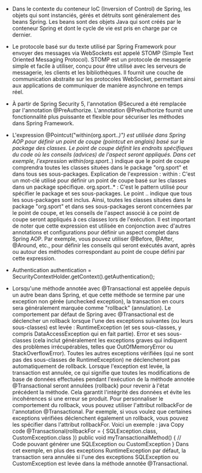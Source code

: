 - Dans le contexte du conteneur IoC (Inversion of Control) de Spring, les objets qui sont instanciés, gérés et détruits sont généralement des beans Spring. Les beans sont des objets Java qui sont créés par le conteneur Spring et dont le cycle de vie est pris en charge par ce dernier.


- Le protocole basé sur du texte utilisé par Spring Framework pour envoyer des messages via WebSockets est appelé STOMP (Simple Text Oriented Messaging Protocol). STOMP est un protocole de messagerie simple et facile à utiliser, conçu pour être utilisé avec les serveurs de messagerie, les clients et les bibliothèques. Il fournit une couche de communication abstraite sur les protocoles WebSocket, permettant ainsi aux applications de communiquer de manière asynchrone en temps réel.


- À partir de Spring Security 5, l'annotation @Secured a été remplacée par l'annotation @PreAuthorize. L'annotation @PreAuthorize fournit une fonctionnalité plus puissante et flexible pour sécuriser les méthodes dans Spring Framework.


- L'expression @Pointcut("within(org.sport..*)") est utilisée dans Spring AOP pour définir un point de coupe (pointcut en anglais) basé sur le package des classes.
Le point de coupe définit les endroits spécifiques du code où les conseils (advices) de l'aspect seront appliqués. Dans cet exemple, l'expression within(org.sport..*) indique que le point de coupe comprendra toutes les classes situées dans le package "org.sport" et dans tous ses sous-packages.
Explication de l'expression :
within : C'est un mot-clé utilisé pour définir un point de coupe basé sur les classes dans un package spécifique.
org.sport..* : C'est le pattern utilisé pour spécifier le package et ses sous-packages. Le point .. indique que tous les sous-packages sont inclus.
Ainsi, toutes les classes situées dans le package "org.sport" et dans ses sous-packages seront concernées par le point de coupe, et les conseils de l'aspect associé à ce point de coupe seront appliqués à ces classes lors de l'exécution.
Il est important de noter que cette expression est utilisée en conjonction avec d'autres annotations et configurations pour définir un aspect complet dans Spring AOP. Par exemple, vous pouvez utiliser @Before, @After, @Around, etc., pour définir les conseils qui seront exécutés avant, après ou autour des méthodes correspondant au point de coupe défini par cette expression.


- Authentication authentication = SecurityContextHolder.getContext().getAuthentication();


- Lorsqu'une méthode annotée avec @Transactional est appelée depuis un autre bean dans Spring, et que cette méthode se termine par une exception non gérée (unchecked exception), la transaction en cours sera généralement marquée comme "rollback" (annulation).
Le comportement par défaut de Spring avec @Transactional est de déclencher un rollback lorsque l'une des exceptions suivantes (ou leurs sous-classes) est levée : 
RuntimeException (et ses sous-classes, y compris DataAccessException qui en fait partie).
Error et ses sous-classes (cela inclut généralement les exceptions graves qui indiquent des problèmes irrécupérables, telles que OutOfMemoryError ou StackOverflowError).
Toutes les autres exceptions vérifiées (qui ne sont pas des sous-classes de RuntimeException) ne déclencheront pas automatiquement de rollback. 
Lorsque l'exception est levée, la transaction est annulée, ce qui signifie que toutes les modifications de base de données effectuées pendant l'exécution de la méthode annotée @Transactional seront annulées (rollback) pour revenir à l'état précédent la méthode. Cela garantit l'intégrité des données et évite les incohérences si une erreur se produit.
Pour personnaliser le comportement du rollback, vous pouvez utiliser l'attribut rollbackFor de l'annotation @Transactional. Par exemple, si vous voulez que certaines exceptions vérifiées déclenchent également un rollback, vous pouvez les spécifier dans l'attribut rollbackFor. Voici un exemple :
java
Copy code
@Transactional(rollbackFor = { SQLException.class, CustomException.class })
public void myTransactionalMethod() {
// Code pouvant générer une SQLException ou CustomException
}
Dans cet exemple, en plus des exceptions RuntimeException par défaut, la transaction sera annulée si l'une des exceptions SQLException ou CustomException est levée dans la méthode annotée @Transactional.